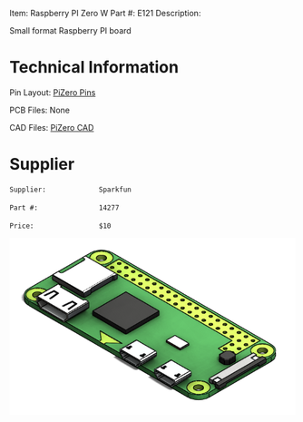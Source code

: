 

Item:         Raspberry PI Zero W
Part #:			E121
Description:  

Small format Raspberry PI board

# Technical Information

Pin Layout:          [PiZero Pins](https://cdn.sparkfun.com/assets/learn_tutorials/6/7/6/PiZero_1.pdf)

PCB Files:   None

CAD Files:           [PiZero CAD](https://github.com/lciscon/IPL-Microlab/tree/main/Components/Elec/CAD/E121%20-%20raspberry-pi-zero-w)

# Supplier

    Supplier:             Sparkfun

    Part #:               14277          

    Price:                $10


![image](CAD/E121%20-%20raspberry-pi-zero-w/image.PNG)
